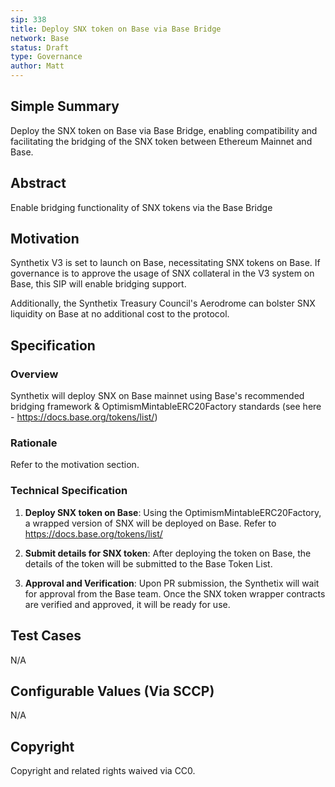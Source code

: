 ```yaml
---
sip: 338
title: Deploy SNX token on Base via Base Bridge
network: Base
status: Draft
type: Governance
author: Matt
---
```


## Simple Summary

Deploy the SNX token on Base via Base Bridge, enabling compatibility and facilitating the bridging of the SNX token between Ethereum Mainnet and Base.

## Abstract

Enable bridging functionality of SNX tokens via the Base Bridge

## Motivation

Synthetix V3 is set to launch on Base, necessitating SNX tokens on Base. If governance is to approve the usage of SNX collateral in the V3 system on Base, this SIP will enable bridging support.

Additionally, the Synthetix Treasury Council's Aerodrome can bolster SNX liquidity on Base at no additional cost to the protocol.

## Specification

### Overview

Synthetix will deploy SNX on Base mainnet using Base's recommended bridging framework & OptimismMintableERC20Factory standards (see here - https://docs.base.org/tokens/list/)

### Rationale

Refer to the motivation section.

### Technical Specification

1. **Deploy SNX token on Base**: Using the OptimismMintableERC20Factory, a wrapped version of SNX will be deployed on Base. Refer to https://docs.base.org/tokens/list/

2. **Submit details for SNX token**: After deploying the token on Base, the details of the token will be submitted to the Base Token List.

3. **Approval and Verification**: Upon PR submission, the Synthetix will wait for approval from the Base team. Once the SNX token wrapper contracts are verified and approved, it will be ready for use.

## Test Cases

N/A

## Configurable Values (Via SCCP)

N/A

## Copyright

Copyright and related rights waived via CC0.

